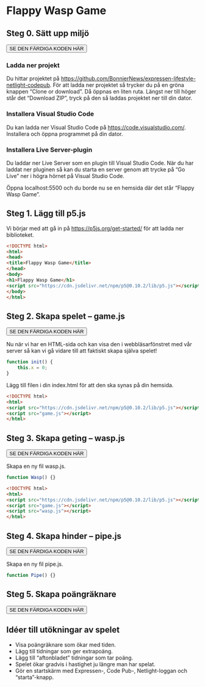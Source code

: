 # Flappy Wasp Game


## Steg 0. Sätt upp miljö

<a href="https://github.com/BonnierNews/expressen-lifestyle-netlight-codepub/tree/steg-0"><button>SE DEN FÄRDIGA KODEN HÄR</button></a>

### Ladda ner projekt
Du hittar projektet på https://github.com/BonnierNews/expressen-lifestyle-netlight-codepub. För att ladda ner projektet så trycker du på en gröna knappen “Clone or download”. Då öppnas en liten ruta. Längst ner till höger står det “Download ZIP”, tryck på den så laddas projektet ner till din dator.

### Installera Visual Studio Code
Du kan ladda ner Visual Studio Code på https://code.visualstudio.com/. Installera och öppna programmet på din dator.

### Installera Live Server-plugin
Du laddar ner Live Server som en plugin till Visual Studio Code. När du har laddat ner pluginen så kan du starta en server genom att trycke på “Go Live” ner i högra hörnet på Visual Studio Code.

Öppna localhost:5500 och du borde nu se en hemsida där det står “Flappy Wasp Game”.


## Steg 1. Lägg till p5.js
Vi börjar med att gå in på https://p5js.org/get-started/ för att ladda ner biblioteket. 

```html
<!DOCTYPE html>
<html>
<head>
<title>Flappy Wasp Game</title>
</head>
<body>
<h1>Flappy Wasp Game</h1>
<script src="https://cdn.jsdelivr.net/npm/p5@0.10.2/lib/p5.js"></script>
</body>
</html>
```


## Steg 2. Skapa spelet – game.js

<a href="https://github.com/BonnierNews/expressen-lifestyle-netlight-codepub/tree/steg-1"><button>SE DEN FÄRDIGA KODEN HÄR</button></a>

Nu när vi har en HTML-sida och kan visa den i webbläsarfönstret med vår server så kan vi gå vidare till att faktiskt skapa själva spelet!

```JavaScript
function init() {
	this.x = 0;
}
```

Lägg till filen i din index.html för att den ska synas på din hemsida.

```html
<!DOCTYPE html>
<html>
<script src="https://cdn.jsdelivr.net/npm/p5@0.10.2/lib/p5.js"></script>
<script src="game.js"></script>
</html>
```


## Steg 3. Skapa geting – wasp.js

<a href="https://github.com/BonnierNews/expressen-lifestyle-netlight-codepub/tree/steg-3"><button>SE DEN FÄRDIGA KODEN HÄR</button></a>

Skapa en ny fil wasp.js.

```JavaScript
function Wasp() {}
```

```html
<!DOCTYPE html>
<html>
<script src="https://cdn.jsdelivr.net/npm/p5@0.10.2/lib/p5.js"></script>
<script src="game.js"></script>
<script src="wasp.js"></script>
</html>
```


## Steg 4. Skapa hinder – pipe.js

<a href="https://github.com/BonnierNews/expressen-lifestyle-netlight-codepub/tree/steg-4"><button>SE DEN FÄRDIGA KODEN HÄR</button></a>

Skapa en ny fil pipe.js.

```JavaScript
function Pipe() {}
```


## Steg 5. Skapa poängräknare

<a href="https://github.com/BonnierNews/expressen-lifestyle-netlight-codepub/tree/steg-5"><button>SE DEN FÄRDIGA KODEN HÄR</button></a>

## Idéer till utökningar av spelet
- Visa poängräknare som ökar med tiden.
- Lägg till tidningar som ger extrapoäng.
- Lägg till “aftonbladet” tidningar som tar poäng.
- Spelet ökar gradvis i hastighet ju längre man har spelat.
- Gör en startskärm med Expressen-, Code Pub-, Netlight-loggan och “starta”-knapp.
